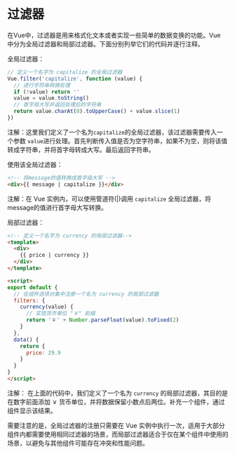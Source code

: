 
# 过滤器

在Vue中，过滤器是用来格式化文本或者实现一些简单的数据变换的功能。Vue 中分为全局过滤器和局部过滤器。下面分别列举它们的代码并逐行注释。

全局过滤器：

```javascript
// 定义一个名字为 capitalize 的全局过滤器
Vue.filter('capitalize', function (value) {
  // 进行字符串转换处理
  if (!value) return ''
  value = value.toString()
  // 首字母大写并返回处理后的字符串
  return value.charAt(0).toUpperCase() + value.slice(1)
})
```

注解：这里我们定义了一个名为`capitalize`的全局过滤器，该过滤器需要传入一个参数 `value`进行处理。首先判断传入值是否为空字符串，如果不为空，则将该值转成字符串，并将首字母转成大写。最后返回字符串。

使用该全局过滤器：

```html
<!-- 将message的值转换成首字母大写 -->
<div>{{ message | capitalize }}</div>
```

注解：在 Vue 实例内，可以使用管道符(|)调用 `capitalize` 全局过滤器，将message的值进行首字母大写转换。

局部过滤器：

```html
<!-- 定义一个名字为 currency 的局部过滤器-->
<template>
  <div>
    {{ price | currency }}
  </div>
</template>

<script>
export default {
  // 在组件选项对象中注册一个名为 currency 的局部过滤器
  filters: {
    currency(value) {
      // 实现货币单位 "￥" 前缀
      return '￥' + Number.parseFloat(value).toFixed(2)
    }
  },
  data() {
    return {
      price: 29.9
    }
  }
}
</script>
```

注解： 在上面的代码中，我们定义了一个名为 `currency` 的局部过滤器，其目的是在数字前面添加 `￥` 货币单位，并将数据保留小数点后两位。补充一个组件，通过组件显示该结果。

需要注意的是，全局过滤器的注册只需要在 Vue 实例中执行一次，适用于大部分组件内都需要使用相同过滤器的场景，而局部过滤器适合于仅在某个组件中使用的场景，以避免与其他组件可能存在冲突和性能问题。